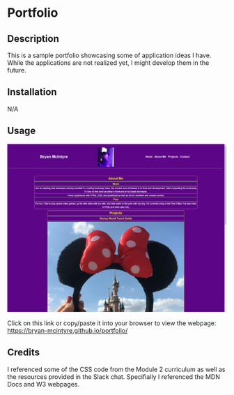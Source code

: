 # Portfolio

## Description

This is a sample portfolio showcasing some of application ideas I have. While the applications are not realized yet, I might develop them in the future.

## Installation

N/A

## Usage

![alt text](<assets/images/Screenshot 2024-05-08 193417.png>)

Click on this link or copy/paste it into your browser to view the webpage:
https://bryan-mcintyre.github.io/portfolio/

## Credits

I referenced some of the CSS code from the Module 2 curriculum as well as the resources provided in the Slack chat. Specifially I referenced the MDN Docs and W3 webpages.